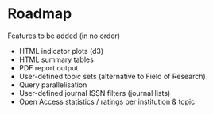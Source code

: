 # Roadmap

Features to be added (in no order)

- HTML indicator plots (d3)
- HTML summary tables
- PDF report output
- User-defined topic sets (alternative to Field of Research)
- Query parallelisation
- User-defined journal ISSN filters (journal lists)
- Open Access statistics / ratings per institution & topic
